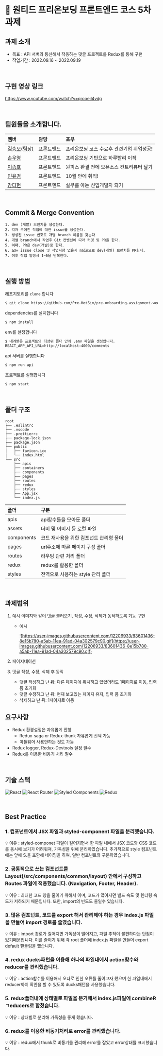 # 🎉 원티드 프리온보딩 프론트엔드 코스 5차 과제

## 과제 소개
- 목표 : API 서버와 통신해서 작동하는 댓글 프로젝트를 Redux를 통해 구현
- 작업기간 : 2022.09.16 ~ 2022.09.19

<br/>

## 구현 영상 링크

https://www.youtube.com/watch?v=qrooeil4vdg

<br/>

## 팀원들을 소개합니다.

|멤버|담당|포부|
|:--|:--|:--|
|[김승모(팀장)](https://github.com/endmoseung)|프론트엔드|프리온보딩 코스 수료후 관련기업 취업성공!|
|[손우영](https://github.com/dndud2906)|프론트엔드|프리온보딩 기반으로 하루빨리 이직|
|[이종호](https://github.com/devfrank9)|프론트엔드|원피스 완결 전에 오픈소스 컨트리뷰터 달기|
|[민유경](https://github.com/MINYUKYUNG)|프론트엔드|10월 안에 취직!|
|[강다현](https://github.com/KKangdaa)|프론트엔드|실무를 아는 신입개발자 되기|

<br/>

## Commit & Merge Convention

```
1. dev (개발) 브랜치를 생성한다.
2. 각자 주어진 작업에 대한 issue를 생성한다.
3. 생성된 issue 번호로 개별 branch 이름을 갖는다
4. 개별 branch에서 작업후 Git 컨벤션에 따라 커밋 및 PR을 한다.
5. 이때, PR은 dev(개발)로 한다.
6. 모든 issue close 및 작업사항 없을시 main으로 dev(개발) 브랜치를 PR한다.
7. 이후 작업 발생시 1~6을 반복한다.
```
<br />

## 실행 방법

레포지토리를 `clone` 합니다
```markdown
$ git clone https://github.com/Pre-HotSix/pre-onboarding-assignment-week-3-2-team-6/tree/main/src
```
dependencies를 설치합니다
```markdown
$ npm install
```
env를 설정합니다
```markdown
$ 내려받은 프로젝트의 최상위 폴더 안에 .env 파일을 생성합니다.
REACT_APP_API_URL=http://localhost:4000/comments
```
api 서버를 실행합니다
```markdown
$ npm run api
```
프로젝트를 실행합니다
```markdown
$ npm start
```
<br/>

## 폴더 구조

```
root
├── .eslintrc
├── .vscode
├── .prettierrc
├── package-lock.json
├── package.json
├── public
|   ├── favicon.ico
|   └── index.html
└── src
    ├── apis
    ├── containers
    ├── components
    ├── pages
    ├── routes
    ├── redux
    ├── styles
    ├── App.jsx
    └── index.js
```

|폴더|구분|
|:--|:--|
|apis|api함수들을 모아둔 폴더|
|assets|더미 및 이미지 등 로컬 파일|
|components|코드 재사용을 위한 컴포넌트 관리형 폴더|
|pages|url주소에 따른 페이지 구성 폴더|
|routes|라우팅 관련 처리 폴더|
|redux|redux를 활용한 폴더|
|styles|전역으로 사용하는 style 관리 폴더|

<br/>

## 과제범위

1. 예시 이미지와 같이 댓글 불러오기, 작성, 수정, 삭제가 동작하도록 기능 구현
    - 예시
        
        ![https://user-images.githubusercontent.com/12206933/83601436-8e15b780-a5ab-11ea-91ad-04a302579c90.gif](https://user-images.githubusercontent.com/12206933/83601436-8e15b780-a5ab-11ea-91ad-04a302579c90.gif)
        
2. 페이지네이션
3. 댓글 작성, 수정, 삭제 후 동작
    - 댓글 작성하고 난 뒤: 다른 페이지에 위치하고 있었더라도 1페이지로 이동, 입력 폼 초기화
    - 댓글 수정하고 난 뒤: 현재 보고있는 페이지 유지, 입력 폼 초기화
    - 삭제하고 난 뒤: 1페이지로 이동

## 요구사항

- Redux 환경설정은 자유롭게 진행
    - Redux-saga or Redux-thunk 자유롭게 선택 가능
    - 미들웨어 사용안하는 것도 가능
- Redux logger, Redux-Devtools 설정 필수
- Redux를 이용한 비동기 처리 필수
    
<br />

## 기술 스택

![React](https://img.shields.io/badge/react-%2320232a.svg?style=for-the-badge&logo=react&logoColor=%2361DAFB) 
![React Router](https://img.shields.io/badge/React_Router-CA4245?style=for-the-badge&logo=react-router&logoColor=white) 
![Styled Components](https://img.shields.io/badge/styled--components-DB7093?style=for-the-badge&logo=styled-components&logoColor=white) 
![Redux](https://img.shields.io/badge/redux-764ABC?style=for-the-badge&logo=redux&logoColor=white) 


<br />

## Best Practice

### 1. 컴포넌트에서 JSX 파일과 styled-component 파일을 분리했습니다.  

💡 이유 : styled-componet 파일이 길어지면서 한 파일 내에서 JSX 코드와 CSS 코드를 동시에 보기가 어려워져, 가독성을 위해 분리하였습니다. 추가적으로 style 컴포넌트에는 앞에 S.을 포함해 네이밍을 하여, 일반 컴포넌트와 구분하였습니다.

### 2. 공통적으로 쓰는 컴포넌트를 Layout(/src/components/common/layout) 안에서 구성하고 Routes 파일에 적용했습니다. (Navigation, Footer, Header).  

💡 이유 : 최대한 코드 양을 줄이기 위해서 이며, 코드가 많아지면 빌드 속도 및 렌더링 속도가 저하되기 때문입니다. 또한, import의 빈도도 줄일수 있습니다.

### 3. 많은 컴포넌트, 코드를 export 해서 관리해야 하는 경우 index.js 파일을 만들어 import 경로를 줄였습니다.  

💡 이유 : import 경로가 길어지면 가독성이 떨어지고, 파일 추적이 불편하다는 단점이 있기때문입니다. 이를 줄이기 위해 각 root 폴더에 index.js 파일을 만들어 export default 핸들링을 했습니다.

### 4. redux ducks패턴을 이용해 하나의 파일내에서 action함수와 reducer를 관리했습니다.  

💡 이유 : action함수를 이용해서 오타로 인한 오류를 줄이고자 했으며 한 파일내에서 reducer까지 확인을 할 수 있도록 ducks패턴을 사용했습니다.

### 5. redux폴더내에 상태별로 파일을 분기해서 index.js파일에 combineRㄱeducers로 합쳤습니다.  

💡 이유 : 상태별로 분리해 가독성을 좋게 했습니다.

### 6. redux를 이용한 비동기처리로 error를 관리했습니다.  

💡 이유 : redux에서 thunk로 비동기를 관리해 error를 잡았고 error상태를 표시했습니다.


